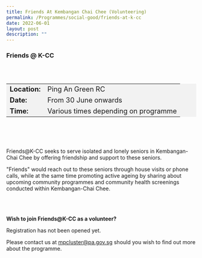 ```yaml
---
title: Friends At Kembangan Chai Chee (Volunteering)
permalink: /Programmes/social-good/friends-at-k-cc
date: 2022-06-01
layout: post
description: ""
---
```

### Friends @ K-CC ### 

<div style="padding:30px 0 30px 0">
<table style="font-size:130%; background-color:#f2f2f2">
	<tbody>
		<tr>
			<td><b>Location:</b></td>
			<td>Ping An Green RC</td>
		</tr>
		<tr>
			<td><b>Date:</b></td>
			<td>From 30 June onwards</td>
		</tr>
		<tr>
			<td><b>Time:</b></td>
			<td>Various times depending on programme</td>
		</tr>
	</tbody>
</table>
</div>
	
<div style="padding:20px 0 20px 0;">
	<p>Friends@K-CC seeks to serve isolated and lonely seniors in Kembangan-Chai Chee by offering friendship and support to these seniors.</p>
	<p>"Friends" would reach out to these seniors through house visits or phone calls, while at the same time promoting active ageing by sharing about upcoming community programmes and community health screenings conducted within Kembangan-Chai Chee.</p>
</div>

<div style="padding:15px 0 15px 0">
	<p><b>Wish to join Friends@K-CC as a volunteer?</b></p>
	<p>Registration has not been opened yet.

Please contact us at mpcluster@pa.gov.sg should you wish to find out more about the programme.</p>
</div>